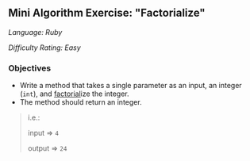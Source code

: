 ## Mini Algorithm Exercise: "Factorialize"

_Language: Ruby_

_Difficulty Rating: Easy_

### Objectives

- Write a method that takes a single parameter as an input, an integer (`int`), and [factorial](https://en.wikipedia.org/wiki/Factorial)ize the integer.
- The method should return an integer.

> i.e.:
>
> input => `4`
>
> output => `24`
